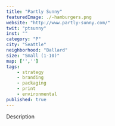 ```yaml
---
title: "Partly Sunny"
featuredImage: ./-hamburgers.png
website: "http://www.partly-sunny.com/"
twit: "ptsunny"
inst: ""
category: "P"
city: "Seattle"
neighborhood: "Ballard"
size: "Small (1-10)"
map: ['','']
tags:
    - strategy
    - branding
    - packaging
    - print
    - environmental
published: true
---
```


Description
